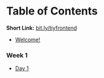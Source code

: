 # Table of Contents

**Short Link:** [bit.ly/tiyfrontend](http://bit.ly/tiyfrontend)

* [Welcome!](/intro/README.md)

### Week 1
* [Day 1](/DAY01.md)